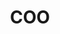 ---
draft: false
name: "Francesco De Giorgi"
title: "COO"
avatar: {
    src: "/team_gallery/deggio.jpg",
    alt: "Francesco De Giorgi"
}
publishDate: "2024-03-19 01:39"
---